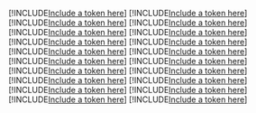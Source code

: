 [!INCLUDE[Include a token here](refs1530151727364/r1.md)]
[!INCLUDE[Include a token here](refs1530151727364/r2.md)]
[!INCLUDE[Include a token here](refs1530151727364/r3.md)]
[!INCLUDE[Include a token here](refs1530151727364/r4.md)]
[!INCLUDE[Include a token here](refs1530151727364/r5.md)]
[!INCLUDE[Include a token here](refs1530151727364/r6.md)]
[!INCLUDE[Include a token here](refs1530151727364/r7.md)]
[!INCLUDE[Include a token here](refs1530151727364/r8.md)]
[!INCLUDE[Include a token here](refs1530151727364/r9.md)]
[!INCLUDE[Include a token here](refs1530151727364/r10.md)]
[!INCLUDE[Include a token here](refs1530151727364/r11.md)]
[!INCLUDE[Include a token here](refs1530151727364/r12.md)]
[!INCLUDE[Include a token here](refs1530151727364/r13.md)]
[!INCLUDE[Include a token here](refs1530151727364/r14.md)]
[!INCLUDE[Include a token here](refs1530151727364/r15.md)]
[!INCLUDE[Include a token here](refs1530151727364/r16.md)]
[!INCLUDE[Include a token here](refs1530151727364/r17.md)]
[!INCLUDE[Include a token here](refs1530151727364/r18.md)]
[!INCLUDE[Include a token here](refs1530151727364/r19.md)]
[!INCLUDE[Include a token here](refs1530151727364/r20.md)]